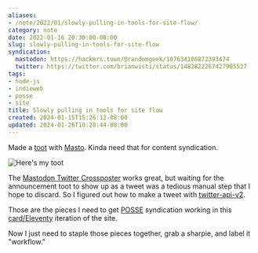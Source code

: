 ```yaml
---
aliases:
- /note/2022/01/slowly-pulling-in-tools-for-site-flow/
category: note
date: 2022-01-16 20:30:00-08:00
slug: slowly-pulling-in-tools-for-site-flow
syndication:
  mastodon: https://hackers.town/@randomgeek/107634186872393474
  twitter: https://twitter.com/brianwisti/status/1482822267427905537
tags:
- node-js
- indieweb
- posse
- site
title: Slowly pulling in tools for site flow
created: 2024-01-15T15:26:12-08:00
updated: 2024-01-26T10:20:44-08:00
---
```


Made a [toot](https://hackers.town/@randomgeek/107630284879354154) with [Masto](https://www.npmjs.com/package/masto). Kinda need that for content syndication.

![Here's my toot](attachments/img/2022/toot.png "Here's my toot")

The [Mastodon Twitter Crossposter](https://crossposter.masto.donte.com.br/) works great, but waiting for the announcement toot to show up as a tweet was a tedious manual step that I hope to discard. So I figured out how to make a tweet with [twitter-api-v2](https://www.npmjs.com/package/twitter-api-v2).

Those are the pieces I need to get [POSSE](https://indieweb.org/POSSE) syndication working in this [card/Eleventy](../../../card/Eleventy.md) iteration of the site.

Now I just need to staple those pieces together, grab a sharpie, and label it "workflow."
